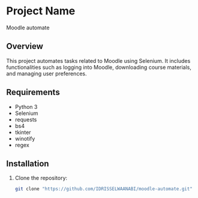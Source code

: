 # Project Name
Moodle automate
## Overview

This project automates tasks related to Moodle using Selenium. It includes functionalities such as logging into Moodle, downloading course materials, and managing user preferences.

## Requirements

- Python 3
- Selenium 
- requests
- bs4
- tkinter
- winotify
- regex

## Installation

1. Clone the repository:

   ```bash
   git clone "https://github.com/IDRISSELWAANABI/moodle-automate.git"
